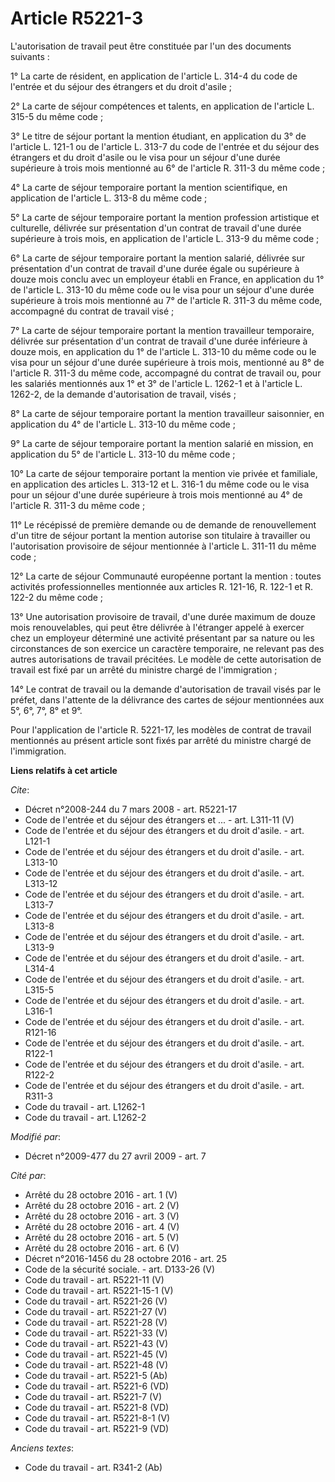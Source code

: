 # Article R5221-3

L'autorisation de travail peut être constituée par l'un des documents suivants : 

1° La carte de résident, en application de l'article L. 314-4 du code de l'entrée et du séjour des étrangers et du droit
d'asile ; 

2° La carte de séjour compétences et talents, en application de l'article L. 315-5 du même code ; 

3° Le titre de séjour portant la mention étudiant, en application du 3° de l'article L. 121-1 ou de l'article L. 313-7 du
code de l'entrée et du séjour des étrangers et du droit d'asile ou le visa pour un séjour d'une durée supérieure à trois mois
mentionné au 6° de l'article R. 311-3 du même code ; 

4° La carte de séjour temporaire portant la mention scientifique, en application de l'article L. 313-8 du même code ; 

5° La carte de séjour temporaire portant la mention profession artistique et culturelle, délivrée sur présentation d'un
contrat de travail d'une durée supérieure à trois mois, en application de l'article L. 313-9 du même code ; 

6° La carte de séjour temporaire portant la mention salarié, délivrée sur présentation d'un contrat de travail d'une durée
égale ou supérieure à douze mois conclu avec un employeur établi en France, en application du 1° de l'article L. 313-10 du
même code ou le visa pour un séjour d'une durée supérieure à trois mois mentionné au 7° de l'article R. 311-3 du même code,
accompagné du contrat de travail visé ; 

7° La carte de séjour temporaire portant la mention travailleur temporaire, délivrée sur présentation d'un contrat de travail
d'une durée inférieure à douze mois, en application du 1° de l'article L. 313-10 du même code ou le visa pour un séjour d'une
durée supérieure à trois mois, mentionné au 8° de l'article R. 311-3 du même code, accompagné du contrat de travail ou, pour
les salariés mentionnés aux 1° et 3° de l'article L. 1262-1 et à l'article L. 1262-2, de la demande d'autorisation de
travail, visés ; 

8° La carte de séjour temporaire portant la mention travailleur saisonnier, en application du 4° de l'article L. 313-10 du
même code ; 

9° La carte de séjour temporaire portant la mention salarié en mission, en application du 5° de l'article L. 313-10 du même
code ; 

10° La carte de séjour temporaire portant la mention vie privée et familiale, en application des articles L. 313-12 et L.
316-1 du même code ou le visa pour un séjour d'une durée supérieure à trois mois mentionné au 4° de l'article R. 311-3 du
même code ; 

11° Le récépissé de première demande ou de demande de renouvellement d'un titre de séjour portant la mention autorise son
titulaire à travailler ou l'autorisation provisoire de séjour mentionnée à l'article L. 311-11 du même code ; 

12° La carte de séjour Communauté européenne portant la mention : toutes activités professionnelles mentionnée aux articles
R. 121-16, R. 122-1 et R. 122-2 du même code ; 

13° Une autorisation provisoire de travail, d'une durée maximum de douze mois renouvelables, qui peut être délivrée à
l'étranger appelé à exercer chez un employeur déterminé une activité présentant par sa nature ou les circonstances de son
exercice un caractère temporaire, ne relevant pas des autres autorisations de travail précitées. Le modèle de cette
autorisation de travail est fixé par un arrêté du ministre chargé de l'immigration ; 

14° Le contrat de travail ou la demande d'autorisation de travail visés par le préfet, dans l'attente de la délivrance des
cartes de séjour mentionnées aux 5°, 6°, 7°, 8° et 9°. 

Pour l'application de l'article R. 5221-17, les modèles de contrat de travail mentionnés au présent article sont fixés par
arrêté du ministre chargé de l'immigration.

**Liens relatifs à cet article**

_Cite_:

  - Décret n°2008-244 du 7 mars 2008 - art. R5221-17
  - Code de l'entrée et du séjour des étrangers et ... - art. L311-11 (V)
  - Code de l'entrée et du séjour des étrangers et du droit d'asile. - art. L121-1
  - Code de l'entrée et du séjour des étrangers et du droit d'asile. - art. L313-10
  - Code de l'entrée et du séjour des étrangers et du droit d'asile. - art. L313-12
  - Code de l'entrée et du séjour des étrangers et du droit d'asile. - art. L313-7
  - Code de l'entrée et du séjour des étrangers et du droit d'asile. - art. L313-8
  - Code de l'entrée et du séjour des étrangers et du droit d'asile. - art. L313-9
  - Code de l'entrée et du séjour des étrangers et du droit d'asile. - art. L314-4
  - Code de l'entrée et du séjour des étrangers et du droit d'asile. - art. L315-5
  - Code de l'entrée et du séjour des étrangers et du droit d'asile. - art. L316-1
  - Code de l'entrée et du séjour des étrangers et du droit d'asile. - art. R121-16
  - Code de l'entrée et du séjour des étrangers et du droit d'asile. - art. R122-1
  - Code de l'entrée et du séjour des étrangers et du droit d'asile. - art. R122-2
  - Code de l'entrée et du séjour des étrangers et du droit d'asile. - art. R311-3
  - Code du travail - art. L1262-1
  - Code du travail - art. L1262-2

_Modifié par_:

  - Décret n°2009-477 du 27 avril 2009 - art. 7

_Cité par_:

  - Arrêté du 28 octobre 2016 - art. 1 (V)
  - Arrêté du 28 octobre 2016 - art. 2 (V)
  - Arrêté du 28 octobre 2016 - art. 3 (V)
  - Arrêté du 28 octobre 2016 - art. 4 (V)
  - Arrêté du 28 octobre 2016 - art. 5 (V)
  - Arrêté du 28 octobre 2016 - art. 6 (V)
  - Décret n°2016-1456 du 28 octobre 2016 - art. 25
  - Code de la sécurité sociale. - art. D133-26 (V)
  - Code du travail - art. R5221-11 (V)
  - Code du travail - art. R5221-15-1 (V)
  - Code du travail - art. R5221-26 (V)
  - Code du travail - art. R5221-27 (V)
  - Code du travail - art. R5221-28 (V)
  - Code du travail - art. R5221-33 (V)
  - Code du travail - art. R5221-43 (V)
  - Code du travail - art. R5221-45 (V)
  - Code du travail - art. R5221-48 (V)
  - Code du travail - art. R5221-5 (Ab)
  - Code du travail - art. R5221-6 (VD)
  - Code du travail - art. R5221-7 (V)
  - Code du travail - art. R5221-8 (VD)
  - Code du travail - art. R5221-8-1 (V)
  - Code du travail - art. R5221-9 (VD)

_Anciens textes_:

  - Code du travail - art. R341-2 (Ab)

